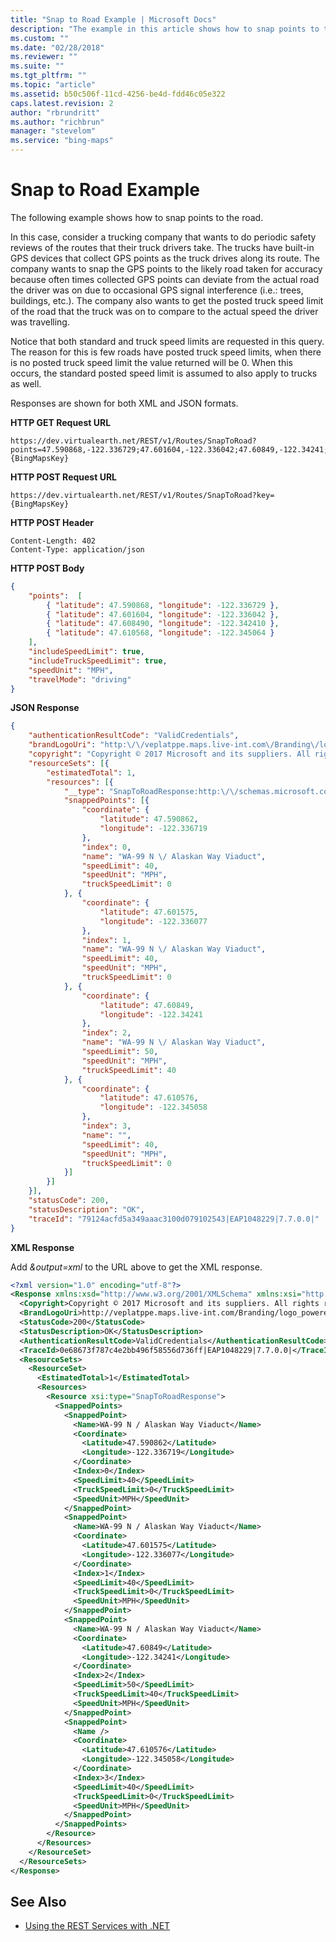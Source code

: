 ```yaml
---
title: "Snap to Road Example | Microsoft Docs"
description: "The example in this article shows how to snap points to the road. Responses are shown for both XML and JSON formats."
ms.custom: ""
ms.date: "02/28/2018"
ms.reviewer: ""
ms.suite: ""
ms.tgt_pltfrm: ""
ms.topic: "article"
ms.assetid: b50c506f-11cd-4256-be4d-fdd46c05e322
caps.latest.revision: 2
author: "rbrundritt"
ms.author: "richbrun"
manager: "stevelom"
ms.service: "bing-maps"
---
```


# Snap to Road Example

The following example shows how to snap points to the road.

In this case, consider a trucking company that wants to do periodic safety reviews of the routes that their truck drivers take. The trucks have built-in GPS devices that collect GPS points as the truck drives along its route. The company wants to snap the GPS points to the likely road taken for accuracy because often times collected GPS points can deviate from the actual road the driver was on due to occasional GPS signal interference (i.e.: trees, buildings, etc.). The company also wants to get the posted truck speed limit of the road that the truck was on to compare to the actual speed the driver was travelling.

Notice that both standard and truck speed limits are requested in this query. The reason for this is few roads have posted truck speed limits, when there is no posted truck speed limit the value returned will be 0. When this occurs, the standard posted speed limit is assumed to also apply to trucks as well.

Responses are shown for both XML and JSON formats.

**HTTP GET Request URL**

```url
https://dev.virtualearth.net/REST/v1/Routes/SnapToRoad?points=47.590868,-122.336729;47.601604,-122.336042;47.60849,-122.34241;47.610568,-122.345064&includeTruckSpeedLimit=true&IncludeSpeedLimit=true&speedUnit=MPH&travelMode=driving&key={BingMapsKey} 
```

**HTTP POST Request URL**

```url
https://dev.virtualearth.net/REST/v1/Routes/SnapToRoad?key={BingMapsKey}
```

**HTTP POST Header**

```url
Content-Length: 402
Content-Type: application/json
```

**HTTP POST Body**

```json
{
    "points":  [
        { "latitude": 47.590868, "longitude": -122.336729 },
        { "latitude": 47.601604, "longitude": -122.336042 },
        { "latitude": 47.608490, "longitude": -122.342410 },
        { "latitude": 47.610568, "longitude": -122.345064 }    
    ],
    "includeSpeedLimit": true,
    "includeTruckSpeedLimit": true,
    "speedUnit": "MPH",
    "travelMode": "driving"
}
```

**JSON Response**

```json
{
    "authenticationResultCode": "ValidCredentials",
    "brandLogoUri": "http:\/\/veplatppe.maps.live-int.com\/Branding\/logo_powered_by.png",
    "copyright": "Copyright © 2017 Microsoft and its suppliers. All rights reserved. This API cannot be accessed and the content and any results may not be used, reproduced or transmitted in any manner without express written permission from Microsoft Corporation.",
    "resourceSets": [{
        "estimatedTotal": 1,
        "resources": [{
            "__type": "SnapToRoadResponse:http:\/\/schemas.microsoft.com\/search\/local\/ws\/rest\/v1",
            "snappedPoints": [{
                "coordinate": {
                    "latitude": 47.590862,
                    "longitude": -122.336719
                },
                "index": 0,
                "name": "WA-99 N \/ Alaskan Way Viaduct",
                "speedLimit": 40,
                "speedUnit": "MPH",
                "truckSpeedLimit": 0
            }, {
                "coordinate": {
                    "latitude": 47.601575,
                    "longitude": -122.336077
                },
                "index": 1,
                "name": "WA-99 N \/ Alaskan Way Viaduct",
                "speedLimit": 40,
                "speedUnit": "MPH",
                "truckSpeedLimit": 0
            }, {
                "coordinate": {
                    "latitude": 47.60849,
                    "longitude": -122.34241
                },
                "index": 2,
                "name": "WA-99 N \/ Alaskan Way Viaduct",
                "speedLimit": 50,
                "speedUnit": "MPH",
                "truckSpeedLimit": 40
            }, {
                "coordinate": {
                    "latitude": 47.610576,
                    "longitude": -122.345058
                },
                "index": 3,
                "name": "",
                "speedLimit": 40,
                "speedUnit": "MPH",
                "truckSpeedLimit": 0
            }]
        }]
    }],
    "statusCode": 200,
    "statusDescription": "OK",
    "traceId": "79124acfd5a349aaac3100d079102543|EAP1048229|7.7.0.0|"
}
```

**XML Response**

Add *&output=xml* to the URL above to get the XML response.

```xml
<?xml version="1.0" encoding="utf-8"?>
<Response xmlns:xsd="http://www.w3.org/2001/XMLSchema" xmlns:xsi="http://www.w3.org/2001/XMLSchema-instance" xmlns="http://schemas.microsoft.com/search/local/ws/rest/v1">
  <Copyright>Copyright © 2017 Microsoft and its suppliers. All rights reserved. This API cannot be accessed and the content and any results may not be used, reproduced or transmitted in any manner without express written permission from Microsoft Corporation.</Copyright>
  <BrandLogoUri>http://veplatppe.maps.live-int.com/Branding/logo_powered_by.png</BrandLogoUri>
  <StatusCode>200</StatusCode>
  <StatusDescription>OK</StatusDescription>
  <AuthenticationResultCode>ValidCredentials</AuthenticationResultCode>
  <TraceId>0e68673f787c4e2bb496f58556d736ff|EAP1048229|7.7.0.0|</TraceId>
  <ResourceSets>
    <ResourceSet>
      <EstimatedTotal>1</EstimatedTotal>
      <Resources>
        <Resource xsi:type="SnapToRoadResponse">
          <SnappedPoints>
            <SnappedPoint>
              <Name>WA-99 N / Alaskan Way Viaduct</Name>
              <Coordinate>
                <Latitude>47.590862</Latitude>
                <Longitude>-122.336719</Longitude>
              </Coordinate>
              <Index>0</Index>
              <SpeedLimit>40</SpeedLimit>
              <TruckSpeedLimit>0</TruckSpeedLimit>
              <SpeedUnit>MPH</SpeedUnit>
            </SnappedPoint>
            <SnappedPoint>
              <Name>WA-99 N / Alaskan Way Viaduct</Name>
              <Coordinate>
                <Latitude>47.601575</Latitude>
                <Longitude>-122.336077</Longitude>
              </Coordinate>
              <Index>1</Index>
              <SpeedLimit>40</SpeedLimit>
              <TruckSpeedLimit>0</TruckSpeedLimit>
              <SpeedUnit>MPH</SpeedUnit>
            </SnappedPoint>
            <SnappedPoint>
              <Name>WA-99 N / Alaskan Way Viaduct</Name>
              <Coordinate>
                <Latitude>47.60849</Latitude>
                <Longitude>-122.34241</Longitude>
              </Coordinate>
              <Index>2</Index>
              <SpeedLimit>50</SpeedLimit>
              <TruckSpeedLimit>40</TruckSpeedLimit>
              <SpeedUnit>MPH</SpeedUnit>
            </SnappedPoint>
            <SnappedPoint>
              <Name />
              <Coordinate>
                <Latitude>47.610576</Latitude>
                <Longitude>-122.345058</Longitude>
              </Coordinate>
              <Index>3</Index>
              <SpeedLimit>40</SpeedLimit>
              <TruckSpeedLimit>0</TruckSpeedLimit>
              <SpeedUnit>MPH</SpeedUnit>
            </SnappedPoint>
          </SnappedPoints>
        </Resource>
      </Resources>
    </ResourceSet>
  </ResourceSets>
</Response>
```

## See Also

* [Using the REST Services with .NET](../using-the-rest-services-with-net.md)
